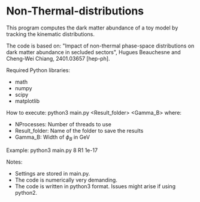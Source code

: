 # Non-Thermal-distributions

This program computes the dark matter abundance of a toy model by tracking the kinematic distributions. 

The code is based on:
"Impact of non-thermal phase-space distributions on dark matter abundance in secluded sectors", Hugues Beauchesne and Cheng-Wei Chiang, 2401.03657 [hep-ph].

Required Python libraries:
- math
- numpy
- scipy
- matplotlib

How to execute:
  python3 main.py <NProcesses> <Result_folder> <Gamma_B>
where:
- NProcesses: Number of threads to use
- Result_folder: Name of the folder to save the results
- Gamma_B: Width of $\phi_B$ in GeV
  
Example:
  python3 main.py 8 R1 1e-17

Notes:
- Settings are stored in main.py.
- The code is numerically very demanding.
- The code is written in python3 format. Issues might arise if using python2.
